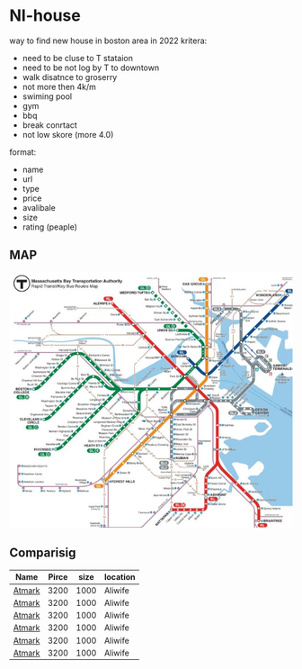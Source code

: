 # NI-house
way to find new house in boston area in 2022
kritera:
- need to be cluse to T stataion
- need to be not log by T to downtown
- walk disatnce to groserry
- not more then 4k/m
- swiming pool
- gym
- bbq
- break conrtact
- not low skore (more 4.0)

format:

- name
- url
- type
- price
- avalibale
- size
- rating (peaple)

## MAP

![sub_map_bos](https://github.com/smnikitin/NI-house/blob/main/map/sub_map_bos.JPG)

## Comparisig


| Name | Pirce | size | location |
| -----| ----- | ---- | -------- |
| [Atmark]((http://dev.nodeca.com))   | 3200  | 1000 | Aliwife |
| [Atmark]((http://dev.nodeca.com))   | 3200  | 1000 | Aliwife |
| [Atmark]((http://dev.nodeca.com))   | 3200  | 1000 | Aliwife |
| [Atmark]((http://dev.nodeca.com))   | 3200  | 1000 | Aliwife |
| [Atmark]((http://dev.nodeca.com))   | 3200  | 1000 | Aliwife |
| [Atmark]((http://dev.nodeca.com))   | 3200  | 1000 | Aliwife |
